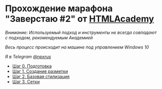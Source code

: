 # Прохождение марафона "Заверстаю #2" от [HTMLAcademy](https://htmlacademy.ru)


*Внимание: Используемый подход и инструменты не всегда совпадают с подходом, рекомендуемым Академией*

*Весь процесс происходит на машине под управлением Windows 10*

*Я в Telegram [@npxrus](https://t.me/npxrus)*

- [Шаг 0. Подготовка](./step-0/README.md)
- [Шаг 1. Создание разметки](./step-1/README.md)
- [Шаг 2. Базовая стилизация](./step-2/README.md)
- [Шаг 3. Сетки](./step-3/README.md)